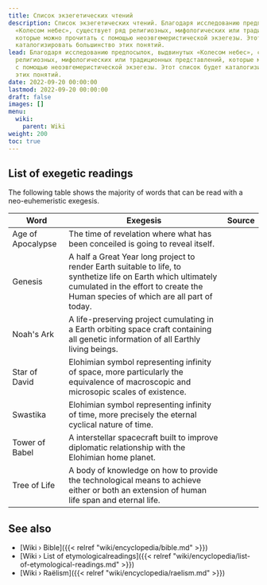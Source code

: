 ```yaml
---
title: Список экзегетических чтений
description: Список экзегетических чтений. Благодаря исследованию предпосылок, выдвинутых
  «Колесом небес», существует ряд религиозных, мифологических или традиционных представлений,
  которые можно прочитать с помощью неоэвгемеристической экзегезы. Этот список будет
  каталогизировать большинство этих понятий.
lead: Благодаря исследованию предпосылок, выдвинутых «Колесом небес», существует ряд
  религиозных, мифологических или традиционных представлений, которые можно прочитать
  с помощью неоэвгемеристической экзегезы. Этот список будет каталогизировать большинство
  этих понятий.
date: 2022-09-20 00:00:00
lastmod: 2022-09-20 00:00:00
draft: false
images: []
menu:
  wiki:
    parent: Wiki
weight: 200
toc: true
---
```


## List of exegetic readings

The following table shows the majority of words that can be read with a neo-euhemeristic exegesis.

| Word                  | Exegesis                                                | Source                                         |
|-----------------------|---------------------------------------------------------|------------------------------------------------|
| Age of Apocalypse     | The time of revelation where what has been conceiled is going to reveal itself. | |
| Genesis               | A half a Great Year long project to render Earth suitable to life, to synthetize life on Earth which ultimately cumulated in the effort to create the Human species of which are all part of today. | |
| Noah's Ark            | A life-preserving project cumulating in a Earth orbiting space craft containing all genetic information of all Earthly living beings. | |
| Star of David         | Elohimian symbol representing infinity of space, more particularly the equivalence of macroscopic and microsopic scales of existence. | |
| Swastika              | Elohimian symbol representing infinity of time, more precisely the eternal cyclical nature of time. | |
| Tower of Babel        | A interstellar spacecraft built to improve diplomatic relationship with the Elohimian home planet. | |
| Tree of Life          | A body of knowledge on how to provide the technological means to achieve either or both an extension of human life span and eternal life. | |

## See also

- [Wiki › Bible]({{< relref "wiki/encyclopedia/bible.md" >}})
- [Wiki › List of etymologicalreadings]({{< relref "wiki/encyclopedia/list-of-etymological-readings.md" >}})
- [Wiki › Raëlism]({{< relref "wiki/encyclopedia/raelism.md" >}})
